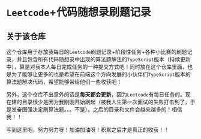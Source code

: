 # `Leetcode`+代码随想录刷题记录

## 关于该仓库

这个仓库用于存放我每日的`Leetcode`刷题记录+阶段性任务+各种小比赛的刷题记录，并且包含所有代码随想录中出现的算法题解法的`TypeScript`版本（持续更新中），算是对我本人每日完成任务的一种提交方式吧！同时放在这个仓库里面，也是为了能够让更多的也是希望在前端这个方向发展的小伙伴们`TypeScript`版本的算法题解决代码，希望能够带给他们一些收获吧！

另外，这个仓库不出意外的话是**每天都会更新**，因为`Leetcode`有每日任务的。现在建的目录很少是因为我刚刚开始刷起（被我人生第一次面试的失败打击到了，于是发奋图强决定刷算法题。。。不是）。之后的目录和文件会越来越多的！相信我！！

写到这里吧，努力努力呀！加油加油呀！积累之后才是真正的收获！！
